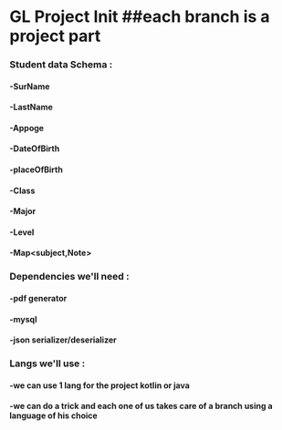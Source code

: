 # GL Project Init ##each branch is a project part 
### Student data Schema : 
#### -SurName 
#### -LastName 
#### -Appoge 
#### -DateOfBirth 
#### -placeOfBirth 
#### -Class 
#### -Major 
#### -Level 
#### -Map<subject,Note> 
### Dependencies we'll need : 
#### -pdf generator 
#### -mysql 
#### -json serializer/deserializer 
### Langs we'll use : 
#### -we can use 1 lang for the project kotlin or java 
#### -we can do a trick and each one of us takes care of a branch using a language of his choice

